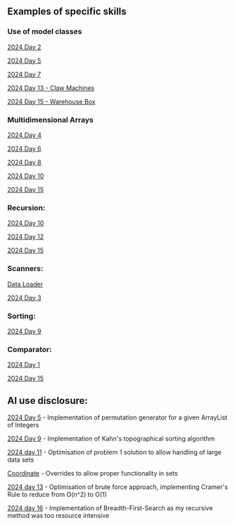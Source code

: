 ## Examples of specific skills
### Use of model classes
[2024 Day 2](https://github.com/JackTouhey/AdventOfCodeUT/blob/main/src/main/java/com/example/adventofcode/solutions/DayEleven2024.java)

[2024 Day 5](https://github.com/JackTouhey/AdventOfCodeUT/blob/main/src/main/java/com/example/adventofcode/solutions/DayFive2024.java) 

[2024 Day 7](https://github.com/JackTouhey/AdventOfCodeUT/blob/main/src/main/java/com/example/adventofcode/solutions/DaySeven2024.java) 

[2024 Day 13 - Claw Machines](https://github.com/JackTouhey/AdventOfCodeUT/blob/main/src/main/java/com/example/adventofcode/utils/ClawMachine.java)

[2024 Day 15 - Warehouse Box](https://github.com/JackTouhey/AdventOfCodeUT/blob/main/src/main/java/com/example/adventofcode/utils/WarehouseBox.java)
### Multidimensional Arrays
[2024 Day 4](https://github.com/JackTouhey/AdventOfCodeUT/blob/main/src/main/java/com/example/adventofcode/solutions/DayFour2024.java) 

[2024 Day 6](https://github.com/JackTouhey/AdventOfCodeUT/blob/main/src/main/java/com/example/adventofcode/solutions/DaySix2024.java) 

[2024 Day 8](https://github.com/JackTouhey/AdventOfCodeUT/blob/main/src/main/java/com/example/adventofcode/solutions/DayEight2024.java) 

[2024 Day 10](https://github.com/JackTouhey/AdventOfCodeUT/blob/main/src/main/java/com/example/adventofcode/solutions/DayTen2024.java) 

[2024 Day 15](https://github.com/JackTouhey/AdventOfCodeUT/blob/main/src/main/java/com/example/adventofcode/solutions/DayFifteen2024.java) 
### Recursion:
[2024 Day 10](https://github.com/JackTouhey/AdventOfCodeUT/blob/main/src/main/java/com/example/adventofcode/solutions/DayTen2024.java)

[2024 Day 12](https://github.com/JackTouhey/AdventOfCodeUT/blob/main/src/main/java/com/example/adventofcode/solutions/DayTen2024.java)

[2024 Day 15](https://github.com/JackTouhey/AdventOfCodeUT/blob/main/src/main/java/com/example/adventofcode/solutions/DayFifteen2024.java) 
### Scanners:
[Data Loader](https://github.com/JackTouhey/AdventOfCodeUT/blob/main/src/main/java/com/example/adventofcode/utils/DataLoader.java)

[2024 Day 3](https://github.com/JackTouhey/AdventOfCodeUT/blob/main/src/main/java/com/example/adventofcode/solutions/DayThree2024.java) 
### Sorting:
[2024 Day 9](https://github.com/JackTouhey/AdventOfCodeUT/blob/main/src/main/java/com/example/adventofcode/solutions/DayNine2024.java) 
### Comparator:
[2024 Day 1](https://github.com/JackTouhey/AdventOfCodeUT/blob/main/src/main/java/com/example/adventofcode/solutions/DayOne2024.java) 

[2024 Day 15](https://github.com/JackTouhey/AdventOfCodeUT/blob/main/src/main/java/com/example/adventofcode/solutions/DayFifteen2024.java) 

## AI use disclosure:
[2024 Day 5](https://github.com/JackTouhey/AdventOfCodeUT/blob/main/src/main/java/com/example/adventofcode/solutions/DayFive2024.java) - Implementation of permutation generator for a given ArrayList of Integers

[2024 Day 9](https://github.com/JackTouhey/AdventOfCodeUT/blob/main/src/main/java/com/example/adventofcode/solutions/DayNine2024.java) - Implementation of Kahn's topographical sorting algorithm

[2024 day 11](https://github.com/JackTouhey/AdventOfCodeUT/blob/main/src/main/java/com/example/adventofcode/solutions/DayEleven2024.java) - Optimisation of problem 1 solution to allow handling of large data sets

[Coordinate](https://github.com/JackTouhey/AdventOfCodeUT/blob/main/src/main/java/com/example/adventofcode/utils/Coordinate.java) - Overrides to allow proper functionality in sets

[2024 day 13](https://github.com/JackTouhey/AdventOfCodeUT/blob/main/src/main/java/com/example/adventofcode/solutions/DayThirteen2024.java) - Optimisation of brute force approach, implementing Cramer's Rule to reduce from O(n^2) to O(1)

[2024 day 16](https://github.com/JackTouhey/AdventOfCodeUT/blob/main/src/main/java/com/example/adventofcode/solutions/DaySixteen2024.java) - Implementation of Breadth-First-Search as my recursive method was too resource intensive
